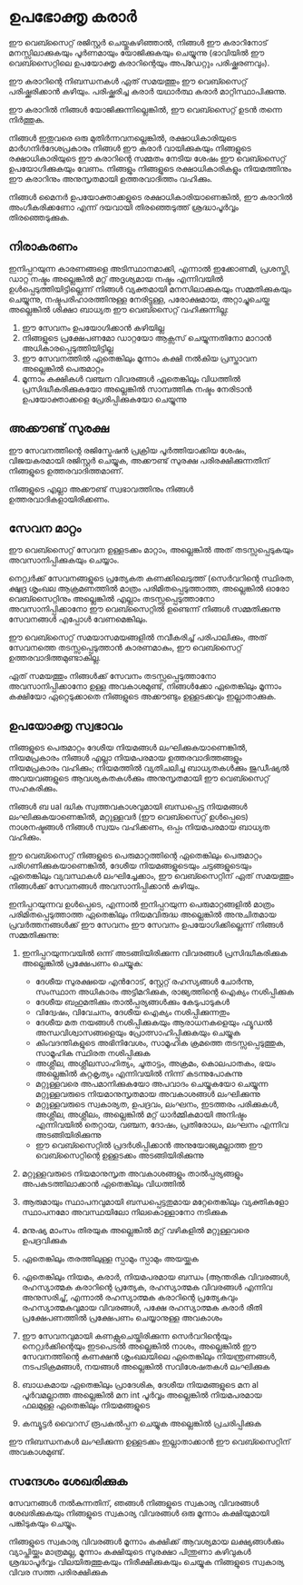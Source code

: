 # ഉപഭോക്തൃ കരാർ

ഈ വെബ്സൈറ്റ് രജിസ്റ്റർ ചെയ്തുകഴിഞ്ഞാൽ, നിങ്ങൾ ഈ കരാറിനോട് മനസ്സിലാക്കുകയും പൂർണമായും യോജിക്കുകയും ചെയ്യുന്നു (ഭാവിയിൽ ഈ വെബ്സൈറ്റിലെ ഉപയോക്തൃ കരാറിന്റെയും അപ്ഡേറ്റും പരിഷ്ക്കരണവും).

ഈ കരാറിന്റെ നിബന്ധനകൾ ഏത് സമയത്തും ഈ വെബ്സൈറ്റ് പരിഷ്ക്കരിക്കാൻ കഴിയും. പരിഷ്ക്കരിച്ച കരാർ യഥാർത്ഥ കരാർ മാറ്റിസ്ഥാപിക്കുന്നു.

ഈ കരാറിൽ നിങ്ങൾ യോജിക്കുന്നില്ലെങ്കിൽ, ഈ വെബ്സൈറ്റ് ഉടൻ തന്നെ നിർത്തുക.

നിങ്ങൾ ഇതുവരെ ഒരു മുതിർന്നവനല്ലെങ്കിൽ, രക്ഷാധികാരിയുടെ മാർഗനിർദേശപ്രകാരം നിങ്ങൾ ഈ കരാർ വായിക്കുകയും നിങ്ങളുടെ രക്ഷാധികാരിയുടെ ഈ കരാറിന്റെ സമ്മതം നേടിയ ശേഷം ഈ വെബ്സൈറ്റ് ഉപയോഗിക്കുകയും വേണം. നിങ്ങളും നിങ്ങളുടെ രക്ഷാധികാരികളും നിയമത്തിനും ഈ കരാറിനും അനുസൃതമായി ഉത്തരവാദിത്തം വഹിക്കും.

നിങ്ങൾ മൈനർ ഉപയോക്താക്കളുടെ രക്ഷാധികാരിയാണെങ്കിൽ, ഈ കരാറിൽ അംഗീകരിക്കണോ എന്ന് ദയവായി തിരഞ്ഞെടുത്ത് ശ്രദ്ധാപൂർവ്വം തിരഞ്ഞെടുക്കുക.

## നിരാകരണം

ഇനിപ്പറയുന്ന കാരണങ്ങളെ അടിസ്ഥാനമാക്കി, എന്നാൽ ഇക്കോണമി, പ്രശസ്തി, ഡാറ്റ നഷ്ടം അല്ലെങ്കിൽ മറ്റ് അദൃശ്യമായ നഷ്ടം എന്നിവയിൽ ഉൾപ്പെടുത്തിയിട്ടില്ലെന്ന് നിങ്ങൾ വ്യക്തമായി മനസിലാക്കുകയും സമ്മതിക്കുകയും ചെയ്യുന്നു, നഷ്ടപരിഹാരത്തിനുള്ള നേരിട്ടുള്ള, പരോക്ഷമായ, അറ്റാച്ചുചെയ്ത അല്ലെങ്കിൽ ശിക്ഷാ ബാധ്യത ഈ വെബ്സൈറ്റ് വഹിക്കുന്നില്ല:

1. ഈ സേവനം ഉപയോഗിക്കാൻ കഴിയില്ല
1. നിങ്ങളുടെ പ്രക്ഷേപണമോ ഡാറ്റയോ ആക്സസ് ചെയ്യുന്നതിനോ മാറാൻ അധികാരപ്പെടുത്തിയിട്ടില്ല
1. ഈ സേവനത്തിൽ ഏതെങ്കിലും മൂന്നാം കക്ഷി നൽകിയ പ്രസ്താവന അല്ലെങ്കിൽ പെരുമാറ്റം
1. മൂന്നാം കക്ഷികൾ വഞ്ചന വിവരങ്ങൾ ഏതെങ്കിലും വിധത്തിൽ പ്രസിദ്ധീകരിക്കുകയോ അല്ലെങ്കിൽ സാമ്പത്തിക നഷ്ടം നേരിടാൻ ഉപയോക്താക്കളെ പ്രേരിപ്പിക്കുകയോ ചെയ്യുന്നു

## അക്കൗണ്ട് സുരക്ഷ

ഈ സേവനത്തിന്റെ രജിസ്ട്രേഷൻ പ്രക്രിയ പൂർത്തിയാക്കിയ ശേഷം, വിജയകരമായി രജിസ്റ്റർ ചെയ്യുക, അക്കൗണ്ട് സുരക്ഷ പരിരക്ഷിക്കുന്നതിന് നിങ്ങളുടെ ഉത്തരവാദിത്തമാണ്.

നിങ്ങളുടെ എല്ലാ അക്കൗണ്ട് സ്വഭാവത്തിനും നിങ്ങൾ ഉത്തരവാദികളായിരിക്കണം.

## സേവന മാറ്റം

ഈ വെബ്സൈറ്റ് സേവന ഉള്ളടക്കം മാറ്റാം, അല്ലെങ്കിൽ അത് തടസ്സപ്പെടുകയും അവസാനിപ്പിക്കുകയും ചെയ്യാം.

നെറ്റ്വർക്ക് സേവനങ്ങളുടെ പ്രത്യേകത കണക്കിലെടുത്ത് (സെർവറിന്റെ സ്ഥിരത, ക്ഷുദ്ര ശൃംഖല ആക്രമണത്തിൽ മാത്രം പരിമിതപ്പെടുത്താത്ത, അല്ലെങ്കിൽ ഓരോ വെബ്സൈറ്റിനും അല്ലെങ്കിൽ എല്ലാം തടസ്സപ്പെടുത്താനോ അവസാനിപ്പിക്കാനോ ഈ വെബ്സൈറ്റിൽ ഉണ്ടെന്ന് നിങ്ങൾ സമ്മതിക്കുന്നു സേവനങ്ങൾ എപ്പോൾ വേണമെങ്കിലും.

ഈ വെബ്സൈറ്റ് സമയാസമയങ്ങളിൽ നവീകരിച്ച് പരിപാലിക്കും, അത് സേവനത്തെ തടസ്സപ്പെടുത്താൻ കാരണമാകും, ഈ വെബ്സൈറ്റ് ഉത്തരവാദിത്തമുണ്ടാകില്ല.

ഏത് സമയത്തും നിങ്ങൾക്ക് സേവനം തടസ്സപ്പെടുത്താനോ അവസാനിപ്പിക്കാനോ ഉള്ള അവകാശമുണ്ട്, നിങ്ങൾക്കോ ​​ഏതെങ്കിലും മൂന്നാം കക്ഷിയോ ഏറ്റെടുക്കാതെ നിങ്ങളുടെ അക്കൗണ്ടും ഉള്ളടക്കവും ഇല്ലാതാക്കുക.

## ഉപയോക്തൃ സ്വഭാവം

നിങ്ങളുടെ പെരുമാറ്റം ദേശീയ നിയമങ്ങൾ ലംഘിക്കുകയാണെങ്കിൽ, നിയമപ്രകാരം നിങ്ങൾ എല്ലാ നിയമപരമായ ഉത്തരവാദിത്തങ്ങളും നിയമപ്രകാരം വഹിക്കും; നിയമത്തിൽ വ്യതിചലിച്ച ബാധ്യതകൾക്കും ജുഡീഷ്യൽ അവയവങ്ങളുടെ ആവശ്യകതകൾക്കും അനുസൃതമായി ഈ വെബ്സൈറ്റ് സഹകരിക്കും.

നിങ്ങൾ ബ ual ദ്ധിക സ്വത്തവകാശവുമായി ബന്ധപ്പെട്ട നിയമങ്ങൾ ലംഘിക്കുകയാണെങ്കിൽ, മറ്റുള്ളവർ (ഈ വെബ്സൈറ്റ് ഉൾപ്പെടെ) നാശനഷ്ടങ്ങൾ നിങ്ങൾ സ്വയം വഹിക്കണം, ഒപ്പം നിയമപരമായ ബാധ്യത വഹിക്കും.

ഈ വെബ്സൈറ്റ് നിങ്ങളുടെ പെരുമാറ്റത്തിന്റെ ഏതെങ്കിലും പെരുമാറ്റം പരിഗണിക്കുകയാണെങ്കിൽ, ദേശീയ നിയമങ്ങളുടെയും ചട്ടങ്ങളുടെയും ഏതെങ്കിലും വ്യവസ്ഥകൾ ലംഘിച്ചേക്കാം, ഈ വെബ്സൈറ്റിന് ഏത് സമയത്തും നിങ്ങൾക്ക് സേവനങ്ങൾ അവസാനിപ്പിക്കാൻ കഴിയും.

ഇനിപ്പറയുന്നവ ഉൾപ്പെടെ, എന്നാൽ ഇനിപ്പറയുന്ന പെരുമാറ്റങ്ങളിൽ മാത്രം പരിമിതപ്പെടുത്താത്ത ഏതെങ്കിലും നിയമവിരുദ്ധ അല്ലെങ്കിൽ അനുചിതമായ പ്രവർത്തനങ്ങൾക്ക് ഈ സേവനം ഈ സേവനം ഉപയോഗിക്കില്ലെന്ന് നിങ്ങൾ സമ്മതിക്കുന്നു:

1. ഇനിപ്പറയുന്നവയിൽ ഒന്ന് അടങ്ങിയിരിക്കുന്ന വിവരങ്ങൾ പ്രസിദ്ധീകരിക്കുക അല്ലെങ്കിൽ പ്രക്ഷേപണം ചെയ്യുക:

   * ദേശീയ സുരക്ഷയെ എൻറോട്, സ്റ്റേറ്റ് രഹസ്യങ്ങൾ ചോർന്നു, സംസ്ഥാന അധികാരം അട്ടിമറിക്കുക, രാജ്യത്തിന്റെ ഐക്യം നശിപ്പിക്കുക
   * ദേശീയ ബഹുമതിക്കും താൽപ്പര്യങ്ങൾക്കും കേടുപാടുകൾ
   * വിദ്വേഷം, വിവേചനം, ദേശീയ ഐക്യം നശിപ്പിക്കുന്നതും
   * ദേശീയ മത നയങ്ങൾ നശിപ്പിക്കുകയും ആരാധനകളെയും ഫ്യൂഡൽ അന്ധവിശ്വാസങ്ങളെയും പ്രോത്സാഹിപ്പിക്കുകയും ചെയ്യുക
   * കിംവദന്തികളുടെ അഭിനിവേശം, സാമൂഹിക ക്രമത്തെ തടസ്സപ്പെടുത്തുക, സാമൂഹിക സ്ഥിരത നശിപ്പിക്കുക
   * അശ്ലീല, അശ്ലീലസാഹിത്യം, ചൂതാട്ടം, അക്രമം, കൊലപാതകം, ഭയം അല്ലെങ്കിൽ കുറ്റകൃത്യം എന്നിവയിൽ നിന്ന് കടന്നുപോകുന്നു
   * മറ്റുള്ളവരെ അപമാനിക്കുകയോ അപവാദം ചെയ്യുകയോ ചെയ്യുന്ന മറ്റുള്ളവരുടെ നിയമാനുസൃതമായ അവകാശങ്ങൾ ലംഘിക്കുന്നു
   * മറ്റുള്ളവരുടെ സ്വകാര്യത, ഉപദ്രവം, ലംഘനം, ഇടത്തരം പരിക്കുകൾ, അശ്ലീല, അശ്ലീലം, അല്ലെങ്കിൽ മറ്റ് ധാർമ്മികമായി അനിഷ്ടം എന്നിവയിൽ തെറ്റായ, വഞ്ചന, ദോഷം, പ്രതിരോധം, ലംഘനം എന്നിവ അടങ്ങിയിരിക്കുന്നു
   * ഈ വെബ്സൈറ്റിൽ പ്രദർശിപ്പിക്കാൻ അനുയോജ്യമല്ലാത്ത ഈ വെബ്സൈറ്റിന്റെ ഉള്ളടക്കം അടങ്ങിയിരിക്കുന്നു

1. മറ്റുള്ളവരുടെ നിയമാനുസൃത അവകാശങ്ങളും താൽപ്പര്യങ്ങളും അപകടത്തിലാക്കാൻ ഏതെങ്കിലും വിധത്തിൽ
1. ആരുമായും സ്ഥാപനവുമായി ബന്ധപ്പെട്ടതുമായ മറ്റേതെങ്കിലും വ്യക്തികളോ സ്ഥാപനമോ അവസ്ഥയിലോ നിലകൊള്ളാനോ നടിക്കുക
1. മനുഷ്യ മാംസം തിരയുക അല്ലെങ്കിൽ മറ്റ് വഴികളിൽ മറ്റുള്ളവരെ ഉപദ്രവിക്കുക
1. ഏതെങ്കിലും തരത്തിലുള്ള സ്പാമും സ്പാമും അയയ്ക്കുക
1. ഏതെങ്കിലും നിയമം, കരാർ, നിയമപരമായ ബന്ധം (ആന്തരിക വിവരങ്ങൾ, രഹസ്യാത്മക കരാറിന്റെ പ്രത്യേക, രഹസ്യാത്മക വിവരങ്ങൾ എന്നിവ അനുസരിച്ച്, എന്നാൽ രഹസ്യാത്മക കരാറിന്റെ പ്രത്യേകവും രഹസ്യാത്മകവുമായ വിവരങ്ങൾ, പക്ഷേ രഹസ്യാത്മക കരാർ രീതി പ്രക്ഷേപണത്തിൽ പ്രക്ഷേപണം ചെയ്യാനുള്ള അവകാശം
1. ഈ സേവനവുമായി കണക്റ്റുചെയ്തിരിക്കുന്ന സെർവറിന്റെയും നെറ്റ്വർക്കിന്റെയും ഇടപെടൽ അല്ലെങ്കിൽ നാശം, അല്ലെങ്കിൽ ഈ സേവനത്തിന്റെ കണക്ഷൻ ശൃംഖലയിലെ ഏതെങ്കിലും നിയന്ത്രണങ്ങൾ, നടപടിക്രമങ്ങൾ, നയങ്ങൾ അല്ലെങ്കിൽ സവിശേഷതകൾ ലംഘിക്കുക
1. ബാധകമായ ഏതെങ്കിലും പ്രാദേശിക, ദേശീയ നിയമങ്ങളുടെ മന al പൂർവമല്ലാത്ത അല്ലെങ്കിൽ മന int പൂർവ്വം അല്ലെങ്കിൽ നിയമപരമായ ഫലമുള്ള ഏതെങ്കിലും നിയമങ്ങളുടെ
1. കമ്പ്യൂട്ടർ വൈറസ് രൂപകൽപ്പന ചെയ്യുക അല്ലെങ്കിൽ പ്രചരിപ്പിക്കുക

ഈ നിബന്ധനകൾ ലംഘിക്കുന്ന ഉള്ളടക്കം ഇല്ലാതാക്കാൻ ഈ വെബ്സൈറ്റിന് അവകാശമുണ്ട്.

## സന്ദേശം ശേഖരിക്കുക

സേവനങ്ങൾ നൽകുന്നതിന്, ഞങ്ങൾ നിങ്ങളുടെ സ്വകാര്യ വിവരങ്ങൾ ശേഖരിക്കുകയും നിങ്ങളുടെ സ്വകാര്യ വിവരങ്ങൾ ഒരു മൂന്നാം കക്ഷിയുമായി പങ്കിടുകയും ചെയ്യും.

നിങ്ങളുടെ സ്വകാര്യ വിവരങ്ങൾ മൂന്നാം കക്ഷിക്ക് ആവശ്യമായ ലക്ഷ്യങ്ങൾക്കും വ്യാപ്തിയ്ക്കും മാത്രമല്ല, മൂന്നാം കക്ഷിയുടെ സുരക്ഷാ പിന്തുണാ കഴിവുകൾ ശ്രദ്ധാപൂർവ്വം വിലയിരുത്തുകയും നിരീക്ഷിക്കുകയും ചെയ്യുക നിങ്ങളുടെ സ്വകാര്യ വിവര സത്ത പരിരക്ഷിക്കുക
